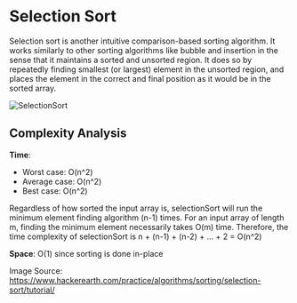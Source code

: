 # Selection Sort

Selection sort is another intuitive comparison-based sorting algorithm. It works similarly to other sorting algorithms 
like bubble and insertion in the sense that it maintains a sorted and unsorted region. It does so by repeatedly finding
smallest (or largest) element in the unsorted region, and places the element in the correct and final position as it 
would be in the sorted array.

![SelectionSort](../../../../assets/SelectionSort.png)

## Complexity Analysis
**Time**:
  - Worst case: O(n^2)
  - Average case: O(n^2)
  - Best case: O(n^2)

Regardless of how sorted the input array is, selectionSort will run the minimum element finding algorithm (n-1)
times. For an input array of length m, finding the minimum element necessarily takes O(m) time. Therefore, the
time complexity of selectionSort is n + (n-1) + (n-2) + ... + 2 = O(n^2)

**Space**: O(1) since sorting is done in-place

Image Source: https://www.hackerearth.com/practice/algorithms/sorting/selection-sort/tutorial/